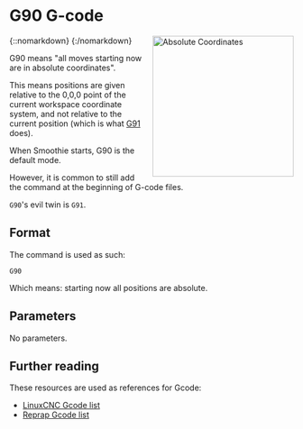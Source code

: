# G90 G-code

{::nomarkdown}
<a href="/images/absolute-coords.png">
  <img src="/images/absolute-coords.png" alt="Absolute Coordinates" style="width: 250px; height: 250px; float: right; margin-left: 1rem;"/>
</a>
{:/nomarkdown}

G90 means "all moves starting now are in absolute coordinates".

This means positions are given relative to the 0,0,0 point of the current workspace coordinate system, and not relative to the current position (which is what [G91](g91) does).

When Smoothie starts, G90 is the default mode.

However, it is common to still add the command at the beginning of G-code files.

`G90`'s evil twin is `G91`.

## Format

The command is used as such:

```
G90
```

Which means: starting now all positions are absolute.

## Parameters

No parameters.

## Further reading

These resources are used as references for Gcode:
- [LinuxCNC Gcode list](http://linuxcnc.org/docs/html/gcode.html)
- [Reprap Gcode list](http://reprap.org/wiki/G-code)
